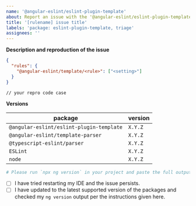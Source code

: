 ```yaml
---
name: '@angular-eslint/eslint-plugin-template'
about: Report an issue with the '@angular-eslint/eslint-plugin-template' package
title: '[rulename] issue title'
labels: 'package: eslint-plugin-template, triage'
assignees: ''
---
```


<!--
If you have a problem with a specific rule, please begin your issue title with [rulename] to make it easier to search for.
I.e. "[banana-in-box] False positive when fooing the bar"

Please don't ignore this template.

If you ignore it, we're just going to respond asking you to fill it out, which wastes everyone's time.
The more relevant information you can include, the faster we can find the issue and fix it without asking you for more info.
-->

<!--
Are you opening an issue because the rule you're trying to use is not found?
🚨 STOP 🚨 𝗦𝗧𝗢𝗣 🚨 𝑺𝑻𝑶𝑷 🚨
1) Check the releases log: https://github.com/angular-eslint/angular-eslint/releases
    -  If the rule isn't listed there, then chances are it hasn't been released to the main npm tag yet.
2) Try installing the `canary` tag: `npm i @angular-eslint/eslint-plugin-template@canary`.
    - The canary tag is built for every commit to master, so it contains the bleeding edge build.
3) If ESLint still can't find the rule, then consider reporting an issue.
-->

**Description and reproduction of the issue**

<!--
Please consider creating an isolated reproduction repo to make it easy for the volunteer maintainers debug your issue.
-->

```JSON
{
  "rules": {
    "@angular-eslint/template/<rule>": ["<setting>"]
  }
}
```

```TS
// your repro code case
```

**Versions**

| package                                   | version |
| ----------------------------------        | ------- |
| `@angular-eslint/eslint-plugin-template`  | `X.Y.Z` |
| `@angular-eslint/template-parser`         | `X.Y.Z` |
| `@typescript-eslint/parser`               | `X.Y.Z` |
| `ESLint`                                  | `X.Y.Z` |
| `node`                                    | `X.Y.Z` |

```sh
# Please run `npx ng version` in your project and paste the full output here:


```

<!--
^ **Before submitting the issue** please check that output from `ng version` carefully.

Is there any inconsistency between your major version numbers? E.g. if you see `@angular-devkit/core` at version `7.x.x` but your `@angular/cli` is a version `11.x.x` it makes sense that you would be experiencing issues.

It's not clear how workspaces can end up in this state, but fixing it is just a case of installing the correct versions that are intended to work together and verifying the `ng version` output once again.
-->

- [ ] I have tried restarting my IDE and the issue persists.
- [ ] I have updated to the latest supported version of the packages and checked my `ng version` output per the instructions given here.

